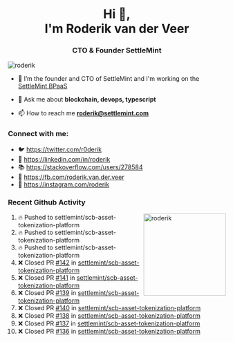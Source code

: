 <h1 align="center">Hi 👋,<br/> I'm Roderik van der Veer</h1>
<h3 align="center">CTO & Founder SettleMint</h3>

<p align="left"> <img src="https://komarev.com/ghpvc/?username=roderik" alt="roderik" /> </p>

- 🔭 I’m the founder and CTO of SettleMint and I'm working on the [SettleMint BPaaS](https://settlemint.com)

- 💬 Ask me about **blockchain, devops, typescript**

- 📫 How to reach me **roderik@settlemint.com**



### Connect with me:

- 🐦 https://twitter.com/r0derik
- 🏢 https://linkedin.com/in/roderik
- 📚 https://stackoverflow.com/users/278584
- 🙊 https://fb.com/roderik.van.der.veer
- 📸 https://instagram.com/roderik

### Recent Github Activity
<img src="https://github-readme-stats.vercel.app/api?username=roderik&show_icons=true&count_private=true" alt="roderik" align="right" height="190" />

<!--START_SECTION:activity-->
1. 🔥 Pushed to settlemint/scb-asset-tokenization-platform
2. 🔥 Pushed to settlemint/scb-asset-tokenization-platform
3. 🔥 Pushed to settlemint/scb-asset-tokenization-platform
4. ❌ Closed PR [#142](https://github.com/settlemint/scb-asset-tokenization-platform/pull/142) in [settlemint/scb-asset-tokenization-platform](https://github.com/settlemint/scb-asset-tokenization-platform)
5. ❌ Closed PR [#141](https://github.com/settlemint/scb-asset-tokenization-platform/pull/141) in [settlemint/scb-asset-tokenization-platform](https://github.com/settlemint/scb-asset-tokenization-platform)
6. ❌ Closed PR [#139](https://github.com/settlemint/scb-asset-tokenization-platform/pull/139) in [settlemint/scb-asset-tokenization-platform](https://github.com/settlemint/scb-asset-tokenization-platform)
7. ❌ Closed PR [#140](https://github.com/settlemint/scb-asset-tokenization-platform/pull/140) in [settlemint/scb-asset-tokenization-platform](https://github.com/settlemint/scb-asset-tokenization-platform)
8. ❌ Closed PR [#138](https://github.com/settlemint/scb-asset-tokenization-platform/pull/138) in [settlemint/scb-asset-tokenization-platform](https://github.com/settlemint/scb-asset-tokenization-platform)
9. ❌ Closed PR [#137](https://github.com/settlemint/scb-asset-tokenization-platform/pull/137) in [settlemint/scb-asset-tokenization-platform](https://github.com/settlemint/scb-asset-tokenization-platform)
10. ❌ Closed PR [#136](https://github.com/settlemint/scb-asset-tokenization-platform/pull/136) in [settlemint/scb-asset-tokenization-platform](https://github.com/settlemint/scb-asset-tokenization-platform)
<!--END_SECTION:activity-->